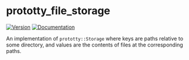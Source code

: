 # prototty\_file\_storage

[![Version](https://img.shields.io/crates/v/prototty_file_storage.svg)](https://crates.io/crates/prototty_file_storage)
[![Documentation](https://docs.rs/prototty_file_storage/badge.svg)](https://docs.rs/prototty_file_storage)

An implementation of `prototty::Storage` where keys are paths relative to some directory,
and values are the contents of files at the corresponding paths.
